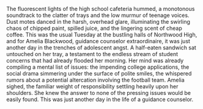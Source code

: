 The fluorescent lights of the high school cafeteria hummed, a monotonous soundtrack to the clatter of trays and the low murmur of teenage voices.  Dust motes danced in the harsh, overhead glare, illuminating the swirling chaos of chipped paint, spilled juice, and the lingering scent of cheap coffee.  This was the usual Tuesday at the bustling halls of Northwood High, and for Amelia Blackwood, guidance counselor extraordinaire, it was just another day in the trenches of adolescent angst.  A half-eaten sandwich sat untouched on her tray, a testament to the endless stream of student concerns that had already flooded her morning.  Her mind was already compiling a mental list of issues: the impending college applications, the social drama simmering under the surface of polite smiles, the whispered rumors about a potential altercation involving the football team.  Amelia sighed, the familiar weight of responsibility settling heavily upon her shoulders.  She knew the answer to none of the pressing issues would be easily found.  This was just another day in the life of a guidance counselor.
